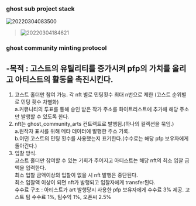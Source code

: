 ### ghost sub project stack<br>
![20220304083500](https://user-images.githubusercontent.com/96465753/156671381-2f12a244-97f5-4bc8-ab0f-57624c256b87.png)<br>
> ![20220304184621](https://user-images.githubusercontent.com/96465753/156739991-93204238-47b1-4e6d-97d2-de4d451b1a1a.png)<br>


### ghost community minting protocol<br>
## -목적 : 고스트의 유틸리티를 증가시켜 pfp의 가치를 올리고 아티스트의 활동을 촉진시킨다.<br>
1. 고스트 홀더만 참여 가능. 각 nft 별로 민팅횟수 최대 n번으로 제한 (고스트 순위별로 민팅 횟수 차별화)<br>
a.커뮤니티의 투표를 통해 승인 받은 작가 주소를 화이트리스트에 추가해 해당 주소만 발행할 수 있도록 한다.<br>
2. nft는 ghost_community_arts 컨트랙트로 발행됨.(하나의 컬렉션을 묶임.)<br>
a.원작자 표시를 위해 메타 데이터에 발행한 주소 기록.<br>
b.어떤 고스트의 민팅 횟수를 사용했는지 표기한다.(수수료는 해당 pfp 보유자에게 돌아간다.)<br>
3. 입찰 방식.<br>
고스트 홀더만 참여할 수 있는 기회가 주어지고 아티스트는 해당 nft의 최소 입찰 금액을 입력한다.<br>
최소 입찰 금액이상의 입찰이 없을 시 nft 발행은 중단된다.<br>
최소 입찰액 이상이 되면 nft가 발행되고 입찰자에게 transfer된다.<br>
수수료 구조 : 아티스트가 art 발행당시 사용한 pfp 보유자에게 수수료 3% 제공. 고스트 팀 수수료 1%, 팀수익 1%, 오픈씨 2.5%<br>